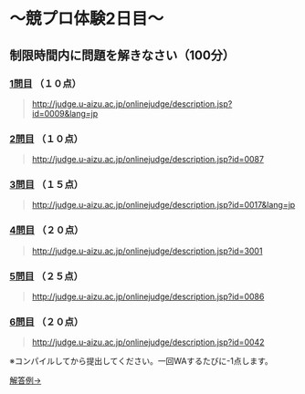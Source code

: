 # ～競プロ体験2日目～

## 制限時間内に問題を解きなさい（100分）

### [1問目](http://judge.u-aizu.ac.jp/onlinejudge/description.jsp?id=0009&lang=jp) （１０点）
>http://judge.u-aizu.ac.jp/onlinejudge/description.jsp?id=0009&lang=jp

### [2問目](http://judge.u-aizu.ac.jp/onlinejudge/description.jsp?id=0087) （１０点）
>http://judge.u-aizu.ac.jp/onlinejudge/description.jsp?id=0087

### [3問目](http://judge.u-aizu.ac.jp/onlinejudge/description.jsp?id=0017&lang=jp) （１５点）
>http://judge.u-aizu.ac.jp/onlinejudge/description.jsp?id=0017&lang=jp

### [4問目](http://judge.u-aizu.ac.jp/onlinejudge/description.jsp?id=3001) （２０点）
>http://judge.u-aizu.ac.jp/onlinejudge/description.jsp?id=3001

### [5問目](http://judge.u-aizu.ac.jp/onlinejudge/description.jsp?id=0086) （２５点）
>http://judge.u-aizu.ac.jp/onlinejudge/description.jsp?id=0086

### [6問目](http://judge.u-aizu.ac.jp/onlinejudge/description.jsp?id=0042) （２０点）
>http://judge.u-aizu.ac.jp/onlinejudge/description.jsp?id=0042



※コンパイルしてから提出してください。一回WAするたびに-1点します。

[解答例→](https://7vxxi.github.io/my-portfolio/shin/2/answer)
